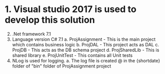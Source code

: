 # 1. Visual studio 2017 is used to develop this solution
2. .Net framework 7.1
3. Language version C# 7.1
	a. ProjAssignment  - This is the main project which contains business logic
	b. ProjDAL - This project acts as DAL
	c. ProjDB - This acts as the DB schema project
	d. ProjSharedLib - This is shared library
	e. ProjUnitTest - This contains all Unit tests
5. NLog is used for logging. 
   a. The log file is created @ in the {shortdate} folder of "bin" folder of ProjAssignment project
  
